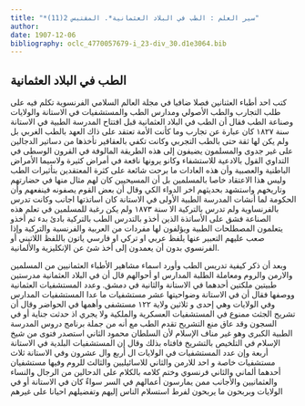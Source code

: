 ```yaml
---
title: "*سير العلم : الطب في البلاد العثمانية*. المقتبس 2(11)"
author: 
date: 1907-12-06
bibliography: oclc_4770057679-i_23-div_30.d1e3064.bib
---
```




##  الطب في البلاد العثمانية 


 كتب  احد  أطباء العثنانين فصلا ضافيا في مجلة العالم السلامي الفرنسوية تكلم فيه على طلب التجارب والطب الأصولي ومدارس الطب والمستشفيات في الاستانة والولايات وصناعة الطب فقال أن الطب في البلاد العثمانية قبل افتتاح المدرسة الطبية في الاستانة سنة  ١٨٢٧  كان عبارة عن تجارب وما كأنت الأمة تعتقد على ذاك العهد بالطب الغربي بل ولم يكن لها ثقة حتى بالطب التجربي وكانت تكفي بالعقاقير تأخذها من دساتير الدجالين على غير جدوى والمسلمون يضيفون إلى هذه الطريقة المالوفة في القرون الوسطى في التداوي القول بالادعية للاستشفاء وكانو يرونها نافعة في أمراض كثيرة ولاسيما الأمراض الباطنية والعصبية وأن هذه العادات ما برحت شائعة على كثرة المعتقدين بتأثيرات الطب وليس هذا الاعتقاد خاصا بالمسلمين بل أن المسيحيين كان لهم مثال منها في حضارتهم وتاريخهم واستشهد بحديثهم اخر الدواء الكي وقال أن بعض القوم يصفونه فينفعهم وأن الحكومة لما أنشات المدرسة الطبية الأولى في الاستانة كان اساتذتها اجانب وكانت تدرس بالفرنساوية ولم تدرس بالتركية الا سنة  ١٨٧٣  ولم يكن رغبة للمسلمين في تعلم هذه الصناعة فشق على الأساتذة الذين أخذو بالتدرس الطب بالتركية بادئ بدء ثم أخذو يتعلمون المصطلحات الطبية ويؤلفون لها مفردات من العربية والفرنسية والتركية وإذا صعب عليهم التعبير عنها يلفظ عربي او تركي او فارسي ياتون باللفظ اللاتيني أو الفرنسوي بدون أن يعمدون إلى أخذ شئ عن الإنكليزية والألمانية. 

 وبعد أن ذكر كيفية تدريس الطب وأورد اسماء مشاهير الأطباء العثمانيين من المسلمين والارمن والروم ومعاملة الطلبة المدارس او أحوالهم قال أن في البلاد العثمانية مدرستين طبيتين ملكتين أحدهما في الاستانة والثانية في دمشق. وعدد المستشفيات العثمانية ووصفها فقال أن في الاستانة وضواحيتها  عشر  مستشفيات ما عدا المستشفيات المدارس وفي الولايات وهي  إحدى  و  ثلاثين  ولاية  ١٢٢  مستشفى وأهمها في الحواضر وقال أن تشريح الجثث ممنوع في المستشفيات العسكرية والملكية ولا يجري اذ حدثت جناية أو في السجون وقد عاق منع التشريح تقدم الطب مع أنه من جملة برنامج دروس المدرسة الطبية الكبرى   وهو غير مناف الإسلام لأن السلطان محمود الثاني استصدر فتوى من شيخ الإسلام في التلخيص بالتشريخ فافتاه بذلك وقال إن المستشفيات البلدية في الاستانة  أربعة  وإن عدد المستشفيات في الولايات ال  أربع  وال  عشرون  وفي الاستانة  ثلاث  مستشفيات خاصة و  احد  للارمن والثاني   للاسائيليين والثالث للروم وفيها مستشفيان أحدهما ألماني والثاني فرنسوي وختم كلامه بالكلام على الدحالين من الرجال والنساء والعثمانيين والأجانب ممن يمارسون أعمالهم في السر سواءٌ كان في الاستانة أو في الولايات وبربحون ما يربحون لفرط استسلام الناس إليهم وتفضيلهم احيانا على غيرهم 
